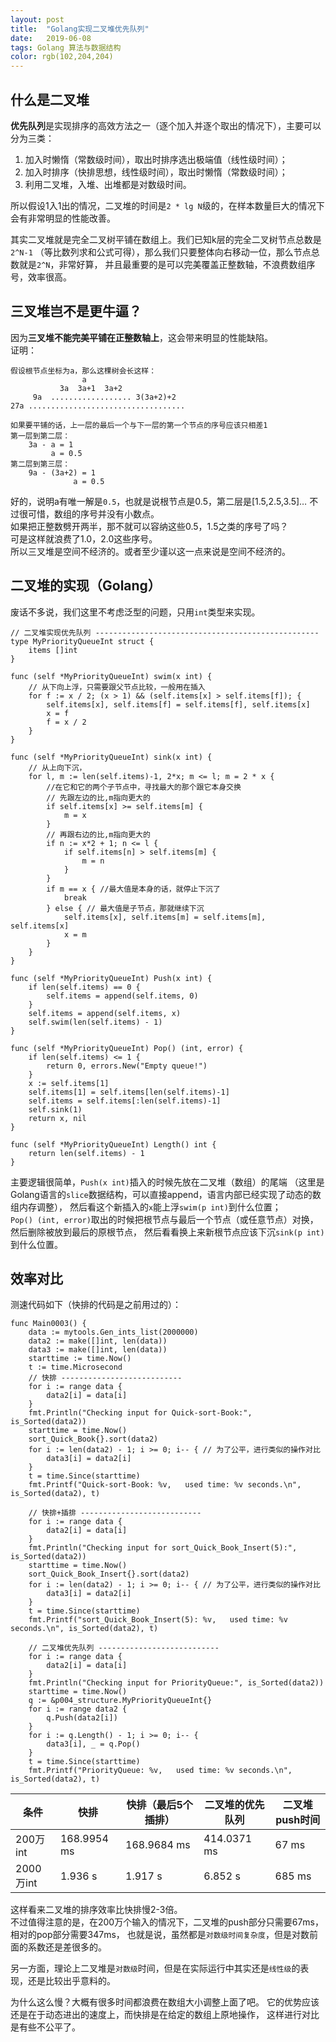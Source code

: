 ```yaml
---
layout: post
title:  "Golang实现二叉堆优先队列"
date:   2019-06-08
tags: Golang 算法与数据结构
color: rgb(102,204,204)
---
```


## 什么是二叉堆

**优先队列**是实现排序的高效方法之一（逐个加入并逐个取出的情况下），主要可以分为三类：

1. 加入时懒惰（常数级时间），取出时排序选出极端值（线性级时间）；
2. 加入时排序（快排思想，线性级时间），取出时懒惰（常数级时间）；
3. 利用二叉堆，入堆、出堆都是对数级时间。

所以假设1入1出的情况，二叉堆的时间是`2 * lg N`级的，在样本数量巨大的情况下会有非常明显的性能改善。  

其实二叉堆就是完全二叉树平铺在数组上。我们已知k层的完全二叉树节点总数是`2^N-1`
（等比数列求和公式可得），那么我们只要整体向右移动一位，那么节点总数就是`2^N`，非常好算，
并且最重要的是可以完美覆盖正整数轴，不浪费数组序号，效率很高。


## 三叉堆岂不是更牛逼？

因为**三叉堆不能完美平铺在正整数轴上**，这会带来明显的性能缺陷。  
证明：  

```
假设根节点坐标为a，那么这棵树会长这样：
                a
           3a  3a+1  3a+2
     9a  .................. 3(3a+2)+2
27a ...................................         

如果要平铺的话，上一层的最后一个与下一层的第一个节点的序号应该只相差1
第一层到第二层：   
    3a - a = 1
         a = 0.5
第二层到第三层：
    9a - (3a+2) = 1
              a = 0.5
```

好的，说明a有唯一解是`0.5`，也就是说根节点是0.5，第二层是\[1.5,2.5,3.5\]…
不过很可惜，数组的序号并没有小数点。  
如果把正整数劈开两半，那不就可以容纳这些0.5，1.5之类的序号了吗？  
可是这样就浪费了1.0，2.0这些序号。  
所以三叉堆是空间不经济的。或者至少谨以这一点来说是空间不经济的。





## 二叉堆的实现（Golang）

废话不多说，我们这里不考虑泛型的问题，只用`int`类型来实现。

```golang
// 二叉堆实现优先队列 --------------------------------------------------
type MyPriorityQueueInt struct {
	items []int
}

func (self *MyPriorityQueueInt) swim(x int) {
	// 从下向上浮，只需要跟父节点比较，一般用在插入
	for f := x / 2; (x > 1) && (self.items[x] > self.items[f]); {
		self.items[x], self.items[f] = self.items[f], self.items[x]
		x = f
		f = x / 2
	}
}

func (self *MyPriorityQueueInt) sink(x int) {
	// 从上向下沉，
	for l, m := len(self.items)-1, 2*x; m <= l; m = 2 * x {
		//在它和它的两个子节点中，寻找最大的那个跟它本身交换
		// 先跟左边的比,m指向更大的
		if self.items[x] >= self.items[m] {
			m = x
		}
		// 再跟右边的比,m指向更大的
		if n := x*2 + 1; n <= l {
			if self.items[n] > self.items[m] {
				m = n
			}
		}
		if m == x { //最大值是本身的话，就停止下沉了
			break
		} else { // 最大值是子节点，那就继续下沉
			self.items[x], self.items[m] = self.items[m], self.items[x]
			x = m
		}
	}
}

func (self *MyPriorityQueueInt) Push(x int) {
	if len(self.items) == 0 {
		self.items = append(self.items, 0)
	}
	self.items = append(self.items, x)
	self.swim(len(self.items) - 1)
}

func (self *MyPriorityQueueInt) Pop() (int, error) {
	if len(self.items) <= 1 {
		return 0, errors.New("Empty queue!")
	}
	x := self.items[1]
	self.items[1] = self.items[len(self.items)-1]
	self.items = self.items[:len(self.items)-1]
	self.sink(1)
	return x, nil
}

func (self *MyPriorityQueueInt) Length() int {
	return len(self.items) - 1
}
```
主要逻辑很简单，`Push(x int)`插入的时候先放在二叉堆（数组）的尾端
（这里是Golang语言的`slice`数据结构，可以直接append，语言内部已经实现了动态的数组内存调整），
然后看这个新插入的`x`能上浮`swim(p int)`到什么位置；  
`Pop() (int, error)`取出的时候把根节点与最后一个节点（或任意节点）对换，然后删除被放到最后的原根节点，
然后看看换上来新根节点应该下沉`sink(p int)`到什么位置。







## 效率对比

测速代码如下（快排的代码是之前用过的）：
```golang
func Main0003() {
	data := mytools.Gen_ints_list(2000000)
	data2 := make([]int, len(data))
	data3 := make([]int, len(data))
	starttime := time.Now()
	t := time.Microsecond
	// 快排 ---------------------------
	for i := range data {
		data2[i] = data[i]
	}
	fmt.Println("Checking input for Quick-sort-Book:", is_Sorted(data2))
	starttime = time.Now()
	sort_Quick_Book{}.sort(data2)
	for i := len(data2) - 1; i >= 0; i-- { // 为了公平，进行类似的操作对比
		data3[i] = data2[i]
	}
	t = time.Since(starttime)
	fmt.Printf("Quick-sort-Book: %v,   used time: %v seconds.\n", is_Sorted(data2), t)
	
	// 快排+插排 ---------------------------
	for i := range data {
		data2[i] = data[i]
	}
	fmt.Println("Checking input for sort_Quick_Book_Insert(5):", is_Sorted(data2))
	starttime = time.Now()
	sort_Quick_Book_Insert{}.sort(data2)
	for i := len(data2) - 1; i >= 0; i-- { // 为了公平，进行类似的操作对比
		data3[i] = data2[i]
	}
	t = time.Since(starttime)
	fmt.Printf("sort_Quick_Book_Insert(5): %v,   used time: %v seconds.\n", is_Sorted(data2), t)
	
	// 二叉堆优先队列 ---------------------------
	for i := range data {
		data2[i] = data[i]
	}
	fmt.Println("Checking input for PriorityQueue:", is_Sorted(data2))
	starttime = time.Now()
	q := &p004_structure.MyPriorityQueueInt{}
	for i := range data2 {
		q.Push(data2[i])
	}	
	for i := q.Length() - 1; i >= 0; i-- {
		data3[i], _ = q.Pop()
	}
	t = time.Since(starttime)
	fmt.Printf("PriorityQueue: %v,   used time: %v seconds.\n", is_Sorted(data2), t)
```


 | 条件         | 快排           | 快排（最后5个插排）   | 二叉堆的优先队列   | 二叉堆push时间 |
 | ---         | ---             | ---     |---     | --- |
 | 200万int   | 168.9954 ms     |  168.9684 ms   |   414.0371 ms     |  67 ms|
 | 2000万int   | 1.936 s     |  1.917 s   |   6.852 s     | 685 ms |
 
这样看来二叉堆的排序效率比快排慢2-3倍。  
不过值得注意的是，在200万个输入的情况下，二叉堆的push部分只需要67ms，相对的pop部分需要347ms，
也就是说，虽然都是`对数级时间复杂度`，但是对数前面的系数还是差很多的。  

另一方面，理论上二叉堆是`对数级`时间，但是在实际运行中其实还是`线性级`的表现，还是比较出乎意料的。  

为什么这么慢？大概有很多时间都浪费在数组大小调整上面了吧。
它的优势应该还是在于动态进出的速度上，而快排是在给定的数组上原地操作，
这样进行对比是有些不公平了。
